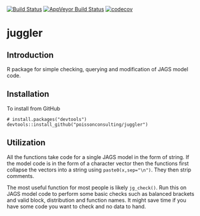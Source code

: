 
<!-- README.md is generated from README.Rmd. Please edit that file -->
[![Build Status](https://travis-ci.org/poissonconsulting/juggler.svg)](https://travis-ci.org/poissonconsulting/juggler) [![AppVeyor Build Status](https://ci.appveyor.com/api/projects/status/github/poissonconsulting/juggler?branch=master&svg=true)](https://ci.appveyor.com/project/poissonconsulting/juggler) [![codecov](https://codecov.io/gh/poissonconsulting/juggler/branch/master/graph/badge.svg)](https://codecov.io/gh/poissonconsulting/juggler)

juggler
=======

Introduction
------------

R package for simple checking, querying and modification of JAGS model code.

Installation
------------

To install from GitHub

    # install.packages("devtools")
    devtools::install_github("poissonconsulting/juggler")

Utilization
-----------

All the functions take code for a single JAGS model in the form of string. If the model code is in the form of a character vector then the functions first collapse the vectors into a string using `paste0(x,sep="\n")`. They then strip comments.

The most useful function for most people is likely `jg_check()`. Run this on JAGS model code to perform some basic checks such as balanced brackets and valid block, distribution and function names. It might save time if you have some code you want to check and no data to hand.
